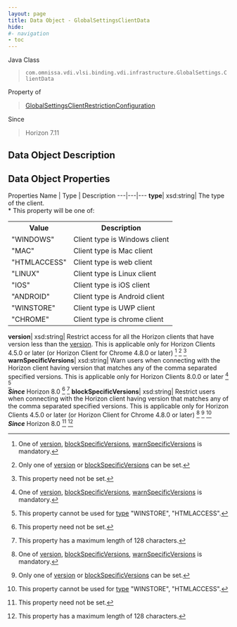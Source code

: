 ```yaml
---
layout: page
title: Data Object - GlobalSettingsClientData
hide:
#- navigation
- toc
---
```






Java Class
> `com.omnissa.vdi.vlsi.binding.vdi.infrastructure.GlobalSettings.ClientData`

Property of
> [GlobalSettingsClientRestrictionConfiguration](vdi.infrastructure.GlobalSettings.ClientRestrictionConfiguration.md#field_detail)

Since
> Horizon 7.11


## Data Object Description

## Data Object Properties
Properties
Name |  Type |  Description
---|---|---
**type**|  xsd:string|  The type of the client.<br>* This property will be one of:<br><table><tr><th>Value</th><th>Description</th></tr><tr><td>"WINDOWS"</td><td>Client type is Windows client</td></tr><tr><td>"MAC"</td><td>Client type is Mac client</td></tr><tr><td>"HTMLACCESS"</td><td>Client type is web client</td></tr><tr><td>"LINUX"</td><td>Client type is Linux client</td></tr><tr><td>"IOS"</td><td>Client type is iOS client</td></tr><tr><td>"ANDROID"</td><td>Client type is Android client</td></tr><tr><td>"WINSTORE"</td><td>Client type is UWP client</td></tr><tr><td>"CHROME"</td><td>Client type is chrome client</td></tr></table>
**version**|  xsd:string|  Restrict access for all the Horizon clients that have version less than the [version](vdi.infrastructure.GlobalSettings.ClientData.md#version). This is applicable only for Horizon Clients 4.5.0 or later (or Horizon Client for Chrome 4.8.0 or later) [^264] [^265] [^1]
**warnSpecificVersions**|  xsd:string|  Warn users when connecting with the Horizon client having version that matches any of the comma separated specified versions. This is applicable only for Horizon Clients 8.0.0 or later [^264] [^266]<br>**_Since_** Horizon 8.0 [^1] [^267]
**blockSpecificVersions**|  xsd:string|  Restrict users when connecting with the Horizon client having version that matches any of the comma separated specified versions. This is applicable only for Horizon Clients 4.5.0 or later (or Horizon Client for Chrome 4.8.0 or later) [^264] [^265] [^266] <br>**_Since_** Horizon 8.0 [^1] [^267]


 


[^1]: This property need not be set.
[^264]: One of [version](vdi.infrastructure.GlobalSettings.ClientData.md#version), [blockSpecificVersions](vdi.infrastructure.GlobalSettings.ClientData.md#blockSpecificVersions), [warnSpecificVersions](vdi.infrastructure.GlobalSettings.ClientData.md#warnSpecificVersions) is mandatory.
[^265]: Only one of [version](vdi.infrastructure.GlobalSettings.ClientData.md#version) or [blockSpecificVersions](vdi.infrastructure.GlobalSettings.ClientData.md#blockSpecificVersions) can be set.
[^266]: This property cannot be used for [type](vdi.infrastructure.GlobalSettings.ClientData.md#type) "WINSTORE", "HTMLACCESS".
[^267]: This property has a maximum length of 128 characters.